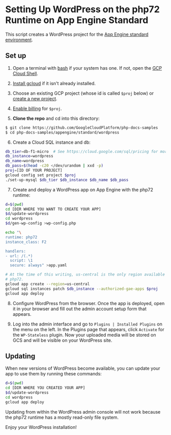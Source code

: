 # Setting Up WordPress on the php72 Runtime on App Engine Standard

This script creates a WordPress project for the
[App Engine standard environment][appengine-standard].

## Set up

1. Open a terminal with [bash][bash] if your system has one. If not, open the [GCP Cloud Shell][cloudshell].
2. [Install gcloud][install-gcloud] if it isn't already installed.
3. Choose an existing GCP project (whose id is called `$proj` below) or [create a new project][create-project].
4. [Enable billing][enable-billing] for `$proj`.

5. **Clone the repo** and cd into this directory:
```sh
$ git clone https://github.com/GoogleCloudPlatform/php-docs-samples
$ cd php-docs-samples/appengine/standard/wordpress
```

6. Create a Cloud SQL instance and db:
```sh
db_tier=db-f1-micro  # See https://cloud.google.com/sql/pricing for more choices
db_instance=wordpress
db_name=wordpress
db_pass=$(head -c20 </dev/urandom | xxd -p)
proj=[ID OF YOUR PROJECT]
gcloud config set project $proj
./set-up-mysql $db_tier $db_instance $db_name $db_pass
```

7. Create and deploy a WordPress app on App Engine with the php72 runtime:
```sh
d=$(pwd)
cd [DIR WHERE YOU WANT TO CREATE YOUR APP]
$d/update-wordpress
cd wordpress
$d/gen-wp-config >wp-config.php

echo "\
runtime: php72
instance_class: F2

handlers:
- url: /(.*)
  script: \1
  secure: always" >app.yaml

# At the time of this writing, us-central is the only region available for
# php72.
gcloud app create --region=us-central
gcloud sql instances patch $db_instance --authorized-gae-apps $proj
gcloud app deploy
```

8. Configure WordPress from the browser.
Once the app is deployed, open it in your browser and fill out the admin
account setup form that appears.

9. Log into the admin interface and go to `Plugins | Installed
Plugins` on the menu on the left. In the Plugins page that appears, click
`Activate` for the `WP-Stateless` plugin. Now your uploaded media will be stored on
GCS and will be visible on your WordPress site.

## Updating
When new versions of WordPress become available, you can update your app to use them
by running these commands:
```sh
d=$(pwd)
cd [DIR WHERE YOU CREATED YOUR APP]
$d/update-wordpress
cd wordpress
gcloud app deploy
```
Updating from within the WordPress admin console will not work because the php72
runtime has a mostly read-only file system.

Enjoy your WordPress installation!

[appengine-standard]: https://cloud.google.com/appengine/docs/standard
[bash]: https://www.gnu.org/software/bash/
[cloudshell]: https://cloud.google.com/shell/docs/quickstart
[create-project]: https://cloud.google.com/resource-manager/docs/creating-managing-projects
[enable-billing]: https://cloud.google.com/billing/docs/how-to/modify-project
[install-gcloud]: https://cloud.google.com/sdk/downloads
[wsl]: https://docs.microsoft.com/en-us/windows/wsl/install-win10
